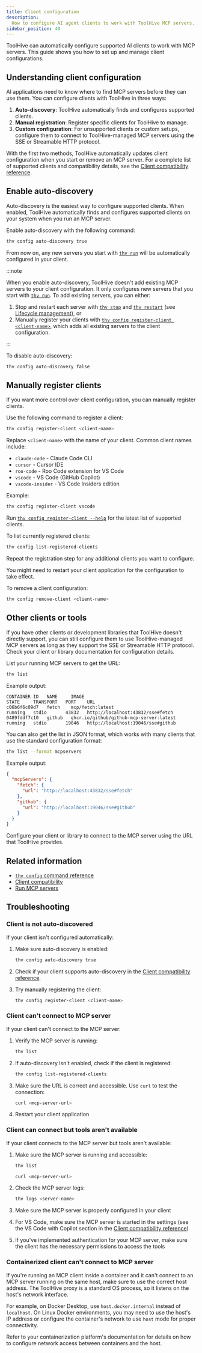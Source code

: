 ```yaml
---
title: Client configuration
description:
  How to configure AI agent clients to work with ToolHive MCP servers.
sidebar_position: 40
---
```


ToolHive can automatically configure supported AI clients to work with MCP
servers. This guide shows you how to set up and manage client configurations.

## Understanding client configuration

AI applications need to know where to find MCP servers before they can use them.
You can configure clients with ToolHive in three ways:

1. **Auto-discovery**: ToolHive automatically finds and configures supported
   clients.
2. **Manual registration**: Register specific clients for ToolHive to manage.
3. **Custom configuration**: For unsupported clients or custom setups, configure
   them to connect to ToolHive-managed MCP servers using the SSE or Streamable
   HTTP protocol.

With the first two methods, ToolHive automatically updates client configuration
when you start or remove an MCP server. For a complete list of supported clients
and compatibility details, see the
[Client compatibility reference](../reference/client-compatibility.mdx).

## Enable auto-discovery

Auto-discovery is the easiest way to configure supported clients. When enabled,
ToolHive automatically finds and configures supported clients on your system
when you run an MCP server.

Enable auto-discovery with the following command:

```bash
thv config auto-discovery true
```

From now on, any new servers you start with
[`thv run`](../reference/cli/thv_run.md) will be automatically configured in
your client.

:::note

When you enable auto-discovery, ToolHive doesn't add existing MCP servers to
your client configuration. It only configures new servers that you start with
[`thv run`](../reference/cli/thv_run.md). To add existing servers, you can
either:

1. Stop and restart each server with [`thv stop`](../reference/cli/thv_stop.md)
   and [`thv restart`](../reference/cli/thv_restart.md) (see
   [Lifecycle management](./manage-mcp-servers.md#lifecycle-management)), or
2. Manually register your clients with
   [`thv config register-client <client-name>`](../reference/cli/thv_config_register-client.md),
   which adds all existing servers to the client configuration.

:::

To disable auto-discovery:

```bash
thv config auto-discovery false
```

## Manually register clients

If you want more control over client configuration, you can manually register
clients.

Use the following command to register a client:

```bash
thv config register-client <client-name>
```

Replace `<client-name>` with the name of your client. Common client names
include:

- `claude-code` - Claude Code CLI
- `cursor` - Cursor IDE
- `roo-code` - Roo Code extension for VS Code
- `vscode` - VS Code (GitHub Copilot)
- `vscode-insider` - VS Code Insiders edition

Example:

```bash
thv config register-client vscode
```

Run
[`thv config register-client --help`](../reference/cli/thv_config_register-client.md)
for the latest list of supported clients.

To list currently registered clients:

```bash
thv config list-registered-clients
```

Repeat the registration step for any additional clients you want to configure.

You might need to restart your client application for the configuration to take
effect.

To remove a client configuration:

```bash
thv config remove-client <client-name>
```

## Other clients or tools

If you have other clients or development libraries that ToolHive doesn't
directly support, you can still configure them to use ToolHive-managed MCP
servers as long as they support the SSE or Streamable HTTP protocol. Check your
client or library documentation for configuration details.

List your running MCP servers to get the URL:

```bash
thv list
```

Example output:

```text
CONTAINER ID   NAME     IMAGE                                     STATE     TRANSPORT   PORT    URL
c06b6f6c09d7   fetch    mcp/fetch:latest                          running   stdio       43832   http://localhost:43832/sse#fetch
0489fddf7c10   github   ghcr.io/github/github-mcp-server:latest   running   stdio       19046   http://localhost:19046/sse#github
```

You can also get the list in JSON format, which works with many clients that use
the standard configuration format:

```bash
thv list --format mcpservers
```

Example output:

```json
{
  "mcpServers": {
    "fetch": {
      "url": "http://localhost:43832/sse#fetch"
    },
    "github": {
      "url": "http://localhost:19046/sse#github"
    }
  }
}
```

Configure your client or library to connect to the MCP server using the URL that
ToolHive provides.

## Related information

- [`thv config` command reference](../reference/cli/thv_config.md)
- [Client compatibility](../reference/client-compatibility.mdx)
- [Run MCP servers](run-mcp-servers.mdx)

## Troubleshooting

### Client is not auto-discovered

If your client isn't configured automatically:

1. Make sure auto-discovery is enabled:

   ```bash
   thv config auto-discovery true
   ```

2. Check if your client supports auto-discovery in the
   [Client compatibility reference](../reference/client-compatibility.mdx).

3. Try manually registering the client:

   ```bash
   thv config register-client <client-name>
   ```

### Client can't connect to MCP server

If your client can't connect to the MCP server:

1. Verify the MCP server is running:

   ```bash
   thv list
   ```

2. If auto-discovery isn't enabled, check if the client is registered:

   ```bash
   thv config list-registered-clients
   ```

3. Make sure the URL is correct and accessible. Use `curl` to test the
   connection:

   ```bash
   curl <mcp-server-url>
   ```

4. Restart your client application

### Client can connect but tools aren't available

If your client connects to the MCP server but tools aren't available:

1. Make sure the MCP server is running and accessible:

   ```bash
   thv list

   curl <mcp-server-url>
   ```

2. Check the MCP server logs:

   ```bash
   thv logs <server-name>
   ```

3. Make sure the MCP server is properly configured in your client
4. For VS Code, make sure the MCP server is started in the settings (see the VS
   Code with Copilot section in the
   [Client compatibility reference](../reference/client-compatibility.mdx#vs-code-with-copilot))
5. If you've implemented authentication for your MCP server, make sure the
   client has the necessary permissions to access the tools

### Containerized client can't connect to MCP server

If you're running an MCP client inside a container and it can't connect to an
MCP server running on the same host, make sure to use the correct host address.
The ToolHive proxy is a standard OS process, so it listens on the host's network
interface.

For example, on Docker Desktop, use `host.docker.internal` instead of
`localhost`. On Linux Docker environments, you may need to use the host's IP
address or configure the container's network to use `host` mode for proper
connectivity.

Refer to your containerization platform's documentation for details on how to
configure network access between containers and the host.
